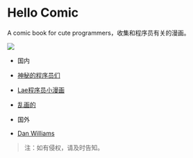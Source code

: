 # Hello Comic
A comic book for cute programmers，收集和程序员有关的漫画。

![](http://www.jeffpalm.com/fox/fox.jpg)

- 国内
 - [神秘的程序员们](http://blog.xiqiao.info/category/programmers)
 - [Lae程序员小漫画](http://www.cnblogs.com/aaqxhaa1979/p/5817650.html)
 - [乱画的](/work/content.md)

- 国外
 - [Dan Williams](https://stackoverflow.com/questions/84556/whats-your-favorite-programmer-cartoon)



> 注：如有侵权，请及时告知。
